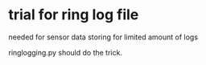 # trial for ring log file 

needed for sensor data storing for limited amount of logs

ringlogging.py should do the trick. 
